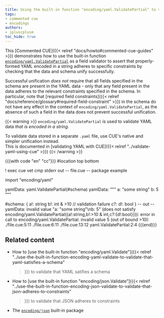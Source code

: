 ```yaml
---
title: Using the built-in function "encoding/yaml.ValidatePartial" to validate that YAML adheres to constraints
tags:
- commented cue
- encodings
authors:
- jpluscplusm
toc_hide: true
---
```


This [Commented CUE]({{< relref "docs/howto#commented-cue-guides" >}})
demonstrates how to use the built-in function
[`encoding/yaml.ValidatePartial`](https://pkg.go.dev/cuelang.org/go/pkg/encoding/yaml#ValidatePartial)
as a field validator to assert that properly-formed YAML encoded in a string
adheres to specific constraints by checking that the data and schema unify
successfully.

Successful unification *does not* require that all fields specified in the
schema are present in the YAML data - only that any field present in the data
adheres to the relevant constraints specified in the schema. In particular,
note that
[required field constraints]({{< relref "docs/reference/glossary#required-field-constraint" >}})
in the schema do not have any effect in the context of
`encoding/yaml.ValidatePartial`, as the absence of such a field in the data
does not prevent successful unification.

{{< warning >}}
`encoding/yaml.ValidatePartial` is used to validate YAML data *that is encoded
in a string*.

To validate data stored in a separate `.yaml` file, use CUE's native and
simpler unification instead.\
This is documented in
[validating YAML with CUE]({{< relref "../validate-yaml-using-cue" >}})
{{< /warning >}}

{{{with code "en" "cc"}}}
#location top bottom

! exec cue vet
cmp stderr out
-- file.cue --
package example

import "encoding/yaml"

yamlData: yaml.ValidatePartial(#schema)
yamlData: """
	a: "some string"
	b: 5
	"""

#schema: {
	a!: string
	b!: int & >10 // validation failure
	c?: d!: bool
}
-- out --
yamlData: invalid value "a: \"some string\"\nb: 5" (does not satisfy encoding/yaml.ValidatePartial({a!:string,b!:>10 & int,c?:{d!:bool}})): error in call to encoding/yaml.ValidatePartial: invalid value 5 (out of bound >10):
    ./file.cue:5:11
    ./file.cue:6:11
    ./file.cue:13:12
    yaml.ValidatePartial:2:4
{{{end}}}

## Related content

- How to
  [use the built-in function "encoding/yaml.Validate"]({{< relref
    "../use-the-built-in-function-encoding-yaml-validate-to-validate-that-yaml-satisfies-a-schema"
  >}}) to validate that YAML satifies a schema
- How to
  [use the built-in function "encoding/json.Validate"]({{< relref
    "../use-the-built-in-function-encoding-json-validate-to-validate-that-json-adheres-to-constraints"
  >}}) to validate that JSON adheres to constraints
- The [`encoding/json`](https://pkg.go.dev/cuelang.org/go/pkg/encoding/json)
  built-in package

